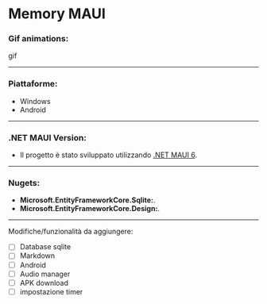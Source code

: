 # Memory MAUI

### Gif animations:
gif

---
### Piattaforme:
- Windows
- Android
---
### .NET MAUI Version:
- Il progetto è stato sviluppato utilizzando [.NET MAUI 6](https://learn.microsoft.com/it-it/dotnet/maui/what-is-maui?view=net-maui-6.0).
---
### Nugets:
- **Microsoft.EntityFrameworkCore.Sqlite:**.
- **Microsoft.EntityFrameworkCore.Design:**.
---
Modifiche/funzionalità da aggiungere:
- [ ] Database sqlite
- [ ] Markdown
- [ ] Android
- [ ] Audio manager
- [ ] APK download
- [ ] impostazione timer

